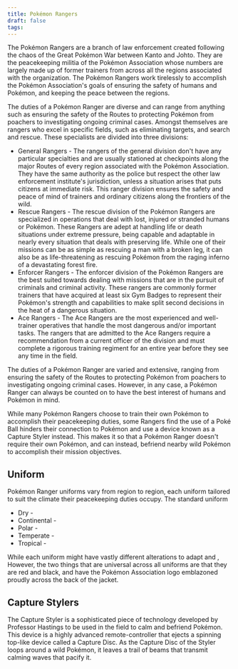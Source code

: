 ```yaml
---
title: Pokémon Rangers
draft: false
tags:
---
```

The Pokémon Rangers are a branch of law enforcement created following the chaos of the Great Pokémon War between Kanto and Johto. They are the peacekeeping militia of the Pokémon Association whose numbers are largely made up of former trainers from across all the regions associated with the organization. The Pokémon Rangers work tirelessly to accomplish the Pokémon Association's goals of ensuring the safety of humans and Pokémon, and keeping the peace between the regions.

The duties of a Pokémon Ranger are diverse and can range from anything such as ensuring the safety of the Routes to protecting Pokémon from poachers to investigating ongoing criminal cases. Amongst themselves are rangers who excel in specific fields, such as eliminating targets, and search and rescue. These specialists are divided into three divisions: 

- General Rangers - The rangers of the general division don't have any particular specialties and are usually stationed at checkpoints along the major Routes of every region associated with the Pokémon Association. They have the same authority as the police but respect the other law enforcement institute's jurisdiction, unless a situation arises that puts citizens at immediate risk. This ranger division ensures the safety and peace of mind of trainers and ordinary citizens along the frontiers of the wild.
- Rescue Rangers - The rescue division of the Pokémon Rangers are specialized in operations that deal with lost, injured or stranded humans or Pokémon. These Rangers are adept at handling life or death situations under extreme pressure, being capable and adaptable in nearly every situation that deals with preserving life. While one of their missions can be as simple as rescuing a man with a broken leg, it can also be as life-threatening as rescuing Pokémon from the raging inferno of a devastating forest fire.
- Enforcer Rangers - The enforcer division of the Pokémon Rangers are the best suited towards dealing with missions that are in the pursuit of criminals and criminal activity. These rangers are commonly former trainers that have acquired at least six Gym Badges to represent their Pokémon's strength and capabilities to make split second decisions in the heat of a dangerous situation. 
- Ace Rangers - The Ace Rangers are the most experienced and well-trainer operatives that handle the most dangerous and/or important tasks. The rangers that are admitted to the Ace Rangers require a recommendation from a current officer of the division and must complete a rigorous training regiment for an entire year before they see any time in the field. 

The duties of a Pokémon Ranger are varied and extensive, ranging from ensuring the safety of the Routes to protecting Pokémon from poachers to investigating ongoing criminal cases. However, in any case, a Pokémon Ranger can always be counted on to have the best interest of humans and Pokémon in mind.

While many Pokémon Rangers choose to train their own Pokémon to accomplish their peacekeeping duties, some Rangers find the use of a Poké Ball hinders their connection to Pokémon and use a device known as a Capture Styler instead. This makes it so that a Pokémon Ranger doesn't require their own Pokémon, and can instead, befriend nearby wild Pokémon to accomplish their mission objectives.

## Uniform
Pokémon Ranger uniforms vary from region to region, each uniform tailored to suit the climate their peacekeeping duties occupy. The standard uniform

- Dry - 
- Continental - 
- Polar - 
- Temperate - 
- Tropical - 

While each uniform might have vastly different alterations to adapt and , 
However, the two things that are universal across all uniforms are that they are red and black, and have the Pokémon Association logo emblazoned proudly across the back of the jacket.


## Capture Stylers
The Capture Styler is a sophisticated piece of technology developed by Professor Hastings to be used in the field to calm and befriend Pokémon. This device is a highly advanced remote-controller that ejects a spinning top-like device called a Capture Disc. As the Capture Disc of the Styler loops around a wild Pokémon, it leaves a trail of beams that transmit calming waves that pacify it. 